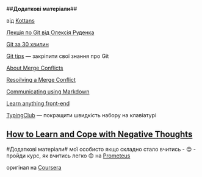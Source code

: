 ##**Додаткові матеріали**##

від [Kottans ](https://github.com/kottans)

[Лекція по Git від Олексія Руденка](https://www.youtube.com/playlist?list=PLS8sEUxbfFY9MnPIFPTNlaS5xX7P5Ge-5)

[Git за 30 хвилин](https://codeguida.com/post/453)

[Git tips](http://sixrevisions.com/web-development/git-tips/) — закріпити свої знання про Git

[About Merge Conflicts](https://docs.github.com/en/free-pro-team@latest/github/collaborating-with-issues-and-pull-requests/about-merge-conflicts)

[Resoilving a Merge Conflict](https://docs.github.com/en/free-pro-team@latest/github/collaborating-with-issues-and-pull-requests/resolving-a-merge-conflict-using-the-command-line)

[Communicating using Markdown](https://lab.github.com/githubtraining/communicating-using-markdown)

[Learn anything front-end](https://learn-anything.xyz/web-development/front-end)

[TypingClub](https://www.typingclub.com/) — покращити швидкість набору на клавіатурі

[How to Learn and Cope with Negative Thoughts](https://guides.hexlet.io/learning/)
----------------------------------------
#Додаткові матеріали#
мої особисто 
якщо складно стало вчитись - :blush: - пройди курс, як вчитись легко :blush: 
на  [Prometeus](https://courses.prometheus.org.ua/courses/course-v1:Prometheus+LHTL101+2018_T3/course/)

оригінал на [Coursera](https://www.coursera.org/learn/learning-how-to-learn/home/welcome)
